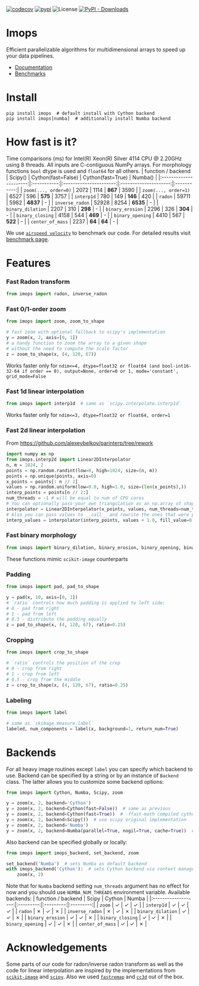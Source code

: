 [![codecov](https://codecov.io/gh/neuro-ml/imops/branch/master/graph/badge.svg)](https://codecov.io/gh/neuro-ml/imops)
[![pypi](https://img.shields.io/pypi/v/imops?logo=pypi&label=PyPi)](https://pypi.org/project/imops/)
![License](https://img.shields.io/github/license/neuro-ml/imops)
[![PyPI - Downloads](https://img.shields.io/pypi/dm/imops)](https://pypi.org/project/imops/)

# Imops

Efficient parallelizable algorithms for multidimensional arrays to speed up your data pipelines.
- [Documentation](https://neuro-ml.github.io/imops/)
- [Benchmarks](https://neuro-ml.github.io/imops/benchmarks/)

# Install

```shell
pip install imops  # default install with Cython backend
pip install imops[numba]  # additionally install Numba backend
```

# How fast is it?

Time comparisons (ms) for Intel(R) Xeon(R) Silver 4114 CPU @ 2.20GHz using 8 threads. All inputs are C-contiguous NumPy arrays. For morphology functions `bool` dtype is used and `float64` for all others.
| function / backend   |  Scipy()  |  Cython(fast=False)  |  Cython(fast=True)  |  Numba()  |
|:----------------------:|:-----------:|:----------------------:|:---------------------:|:-----------:|
| `zoom(..., order=0)` |   2072    |         1114         |         **867**         |   3590    |
| `zoom(..., order=1)` |   6527    |         596          |         **575**         |   3757    |
| `interp1d`           |    780    |         149          |         **146**         |    420    |
| `radon`              |   59711   |         5982         |        **4837**         |      -     |
| `inverse_radon`      |   52928   |         8254         |        **6535**         |         -  |
| `binary_dilation`    |   2207    |         310          |         **298**         |        -   |
| `binary_erosion`     |   2296    |         326          |         **304**         |        -   |
| `binary_closing`     |   4158    |         544          |         **469**         |        -   |
| `binary_opening`     |   4410    |         567          |         **522**         |        -   |
| `center_of_mass`     |   2237    |          **64**          |         **64**          |        -   |

We use [`airspeed velocity`](https://asv.readthedocs.io/en/stable/) to benchmark our code. For detailed results visit [benchmark page](https://neuro-ml.github.io/imops/benchmarks/).

# Features

### Fast Radon transform

```python
from imops import radon, inverse_radon
```

### Fast 0/1-order zoom

```python
from imops import zoom, zoom_to_shape

# fast zoom with optional fallback to scipy's implementation
y = zoom(x, 2, axis=[0, 1])
# a handy function to zoom the array to a given shape 
# without the need to compute the scale factor
z = zoom_to_shape(x, (4, 120, 67))
```
Works faster only for `ndim<=4, dtype=float32 or float64 (and bool-int16-32-64 if order == 0), output=None, order=0 or 1, mode='constant', grid_mode=False`
### Fast 1d linear interpolation

```python
from imops import interp1d  # same as `scipy.interpolate.interp1d`
```
Works faster only for `ndim<=3, dtype=float32 or float64, order=1`

### Fast 2d linear interpolation
From https://github.com/alexeybelkov/parinterp/tree/rework
```python
import numpy as np
from imops.interp2d import Linear2DInterpolator
n, m = 1024, 2
points = np.random.randint(low=0, high=1024, size=(n, m))
points = np.unique(points, axis=0)
x_points = points[: n // 2]
values = np.random.uniform(low=0.0, high=1.0, size=(len(x_points),))
interp_points = points[n // 2:]
num_threads = -1 # will be equal to num of CPU cores
# You can optionally pass your own triangulation as an np.array of shape [num_triangles, 3], element at (i, j) position is an index of a point from x_points
interpolator = Linear2DInterpolator(x_points, values, num_threads=num_threads, triangles=None)
# Also you can pass values to __call__ and rewrite the ones that were passed to __init__
interp_values = interpolator(interp_points, values + 1.0, fill_value=0.0)
```

### Fast binary morphology

```python
from imops import binary_dilation, binary_erosion, binary_opening, binary_closing
```
These functions mimic `scikit-image` counterparts
### Padding

```python
from imops import pad, pad_to_shape

y = pad(x, 10, axis=[0, 1])
# `ratio` controls how much padding is applied to left side:
# 0 - pad from right
# 1 - pad from left
# 0.5 - distribute the padding equally
z = pad_to_shape(x, (4, 120, 67), ratio=0.25)
```

### Cropping

```python
from imops import crop_to_shape

# `ratio` controls the position of the crop
# 0 - crop from right
# 1 - crop from left
# 0.5 - crop from the middle
z = crop_to_shape(x, (4, 120, 67), ratio=0.25)
```

### Labeling

```python
from imops import label

# same as `skimage.measure.label`
labeled, num_components = label(x, background=1, return_num=True)
```

# Backends
For all heavy image routines except `label` you can specify which backend to use. Backend can be specified by a string or by an instance of `Backend` class. The latter allows you to customize some backend options:
```python
from imops import Cython, Numba, Scipy, zoom

y = zoom(x, 2, backend='Cython')
y = zoom(x, 2, backend=Cython(fast=False))  # same as previous
y = zoom(x, 2, backend=Cython(fast=True))  # -ffast-math compiled cython backend
y = zoom(x, 2, backend=Scipy())  # use scipy original implementation
y = zoom(x, 2, backend='Numba')
y = zoom(x, 2, backend=Numba(parallel=True, nogil=True, cache=True))  # same as previous
```
Also backend can be specified globally or locally:
```python
from imops import imops_backend, set_backend, zoom

set_backend('Numba')  # sets Numba as default backend
with imops_backend('Cython'):  # sets Cython backend via context manager
    zoom(x, 2)
```
Note that for `Numba` backend setting `num_threads` argument has no effect for now and you should use `NUMBA_NUM_THREADS` environment variable.
Available backends:
|         function / backend            | Scipy   | Cython  | Numba   |
|:-------------------:|:---------:|:---------:|:---------:|
| `zoom`            | &check; | &check; | &check; |
| `interp1d`        | &check; | &check; | &check; |
| `radon`           | &cross; | &check; | &cross; |
| `inverse_radon`   | &cross; | &check; | &cross; |
| `binary_dilation` | &check; | &check; | &cross; |
| `binary_erosion`  | &check; | &check; | &cross; |
| `binary_closing`  | &check; | &check; | &cross; |
| `binary_opening`  | &check; | &check; | &cross; |
| `center_of_mass`  | &check; | &check; | &cross; |

# Acknowledgements

Some parts of our code for radon/inverse radon transform as well as the code for linear interpolation are inspired by
the implementations from [`scikit-image`](https://github.com/scikit-image/scikit-image) and [`scipy`](https://github.com/scipy/scipy).
Also we used [`fastremap`](https://github.com/seung-lab/fastremap) and [`cc3d`](https://github.com/seung-lab/connected-components-3d) out of the box.
